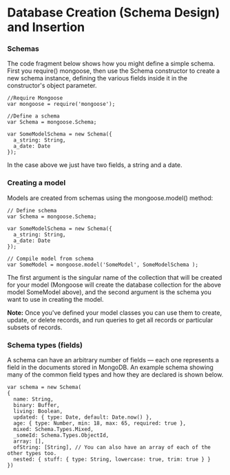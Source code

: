# Database Creation (Schema Design) and Insertion

### Schemas
The code fragment below shows how you might define a simple schema. First you require() mongoose, then use the Schema constructor to create a new schema instance, defining the various fields inside it in the constructor's object parameter.
```
//Require Mongoose
var mongoose = require('mongoose');

//Define a schema
var Schema = mongoose.Schema;

var SomeModelSchema = new Schema({
  a_string: String,
  a_date: Date
});
```
In the case above we just have two fields, a string and a date. 

### Creating a model
Models are created from schemas using the mongoose.model() method:
```
// Define schema
var Schema = mongoose.Schema;

var SomeModelSchema = new Schema({
  a_string: String,
  a_date: Date
});

// Compile model from schema
var SomeModel = mongoose.model('SomeModel', SomeModelSchema );
```
The first argument is the singular name of the collection that will be created for your model (Mongoose will create the database collection for the above model SomeModel above), and the second argument is the schema you want to use in creating the model.


**Note:** Once you've defined your model classes you can use them to create, update, or delete records, and run queries to get all records or particular subsets of records. 


### Schema types (fields)
A schema can have an arbitrary number of fields — each one represents a field in the documents stored in MongoDB. An example schema showing many of the common field types and how they are declared is shown below.
```
var schema = new Schema(
{
  name: String,
  binary: Buffer,
  living: Boolean,
  updated: { type: Date, default: Date.now() },
  age: { type: Number, min: 18, max: 65, required: true },
  mixed: Schema.Types.Mixed,
  _someId: Schema.Types.ObjectId,
  array: [],
  ofString: [String], // You can also have an array of each of the other types too.
  nested: { stuff: { type: String, lowercase: true, trim: true } }
})
```
